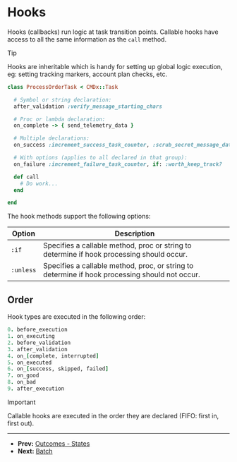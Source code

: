 # Hooks

Hooks (callbacks) run logic at task transition points. Callable hooks have access
to all the same information as the `call` method.

> [!TIP]
> Hooks are inheritable which is handy for setting up global logic execution,
> eg: setting tracking markers, account plan checks, etc.

```ruby
class ProcessOrderTask < CMDx::Task

  # Symbol or string declaration:
  after_validation :verify_message_starting_chars

  # Proc or lambda declaration:
  on_complete -> { send_telemetry_data }

  # Multiple declarations:
  on_success :increment_success_task_counter, :scrub_secret_message_data

  # With options (applies to all declared in that group):
  on_failure :increment_failure_task_counter, if: :worth_keep_track?

  def call
    # Do work...
  end

end
```

The hook methods support the following options:

| Option        | Description |
| ------------- | ----------- |
| `:if`         | Specifies a callable method, proc or string to determine if hook processing should occur. |
| `:unless`     | Specifies a callable method, proc, or string to determine if hook processing should not occur. |

## Order

Hook types are executed in the following order:

```ruby
0. before_execution
1. on_executing
2. before_validation
3. after_validation
4. on_[complete, interrupted]
5. on_executed
6. on_[success, skipped, failed]
7. on_good
8. on_bad
9. after_execution
```

> [!IMPORTANT]
> Callable hooks are executed in the order they are declared (FIFO: first in, first out).

---

- **Prev:** [Outcomes - States](https://github.com/drexed/cmdx/blob/main/docs/outcomes/states.md)
- **Next:** [Batch](https://github.com/drexed/cmdx/blob/main/docs/batch.md)
